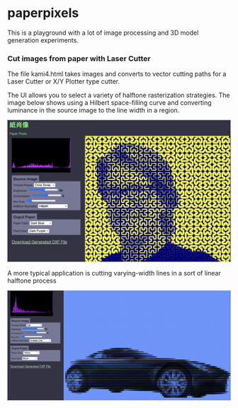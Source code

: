 # paperpixels

This is a playground with a lot of image processing and 3D model generation experiments.

### Cut images from paper with Laser Cutter

The file kami4.html takes images and converts to vector cutting paths for a Laser Cutter or X/Y Plotter type cutter.

The UI allows you to select a variety of halftone
rasterization strategies. The image below shows using
a Hilbert space-filling curve and converting luminance
in the source image to the line width in a region.

![Alt text](images/screenshot.png)

A more typical application is cutting varying-width lines in a sort
of linear halftone process

![Alt text](images/db11.png)
